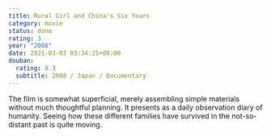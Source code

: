 ```yaml
---
title: Rural Girl and China's Six Years
category: movie
status: done
rating: 3
year: "2008"
date: 2021-03-03 03:34:25+08:00
douban:
  rating: 8.3
  subtitle: 2008 / Japan / Documentary
---
```


The film is somewhat superficial, merely assembling simple materials without much thoughtful planning. It presents as a daily observation diary of humanity. Seeing how these different families have survived in the not-so-distant past is quite moving.
